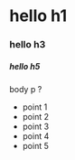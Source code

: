 # hello h1

### hello h3

##### hello h5

body p ?

- point 1
- point 2
- point 3
- point 4
- point 5